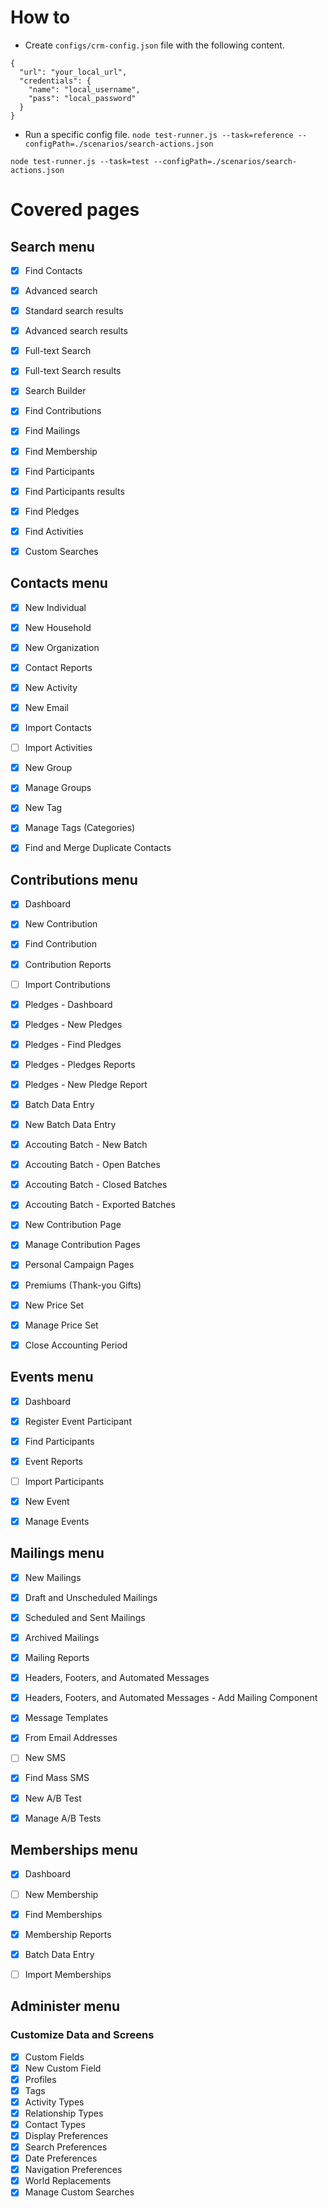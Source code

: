 # How to
- Create `configs/crm-config.json` file with the following content.

```
{
  "url": "your_local_url",
  "credentials": {
    "name": "local_username",
    "pass": "local_password"
  }
}
```

- Run a specific config file.
`node test-runner.js --task=reference --configPath=./scenarios/search-actions.json`

`node test-runner.js --task=test --configPath=./scenarios/search-actions.json`


# Covered pages

## Search menu
- [x] Find Contacts
- [x] Advanced search
- [x] Standard search results
- [x] Advanced search results
- [x] Full-text Search
- [x] Full-text Search results
- [x] Search Builder
- [x] Find Contributions
- [x] Find Mailings
- [x] Find Membership
- [x] Find Participants
- [x] Find Participants results
- [x] Find Pledges
- [x] Find Activities
- [x] Custom Searches


## Contacts menu
- [x] New Individual
- [x] New Household
- [x] New Organization
- [x] Contact Reports
- [x] New Activity
- [x] New Email
- [x] Import Contacts
- [ ] Import Activities
- [x] New Group
- [x] Manage Groups
- [x] New Tag
- [x] Manage Tags (Categories)
- [x] Find and Merge Duplicate Contacts


## Contributions menu
- [x] Dashboard
- [x] New Contribution
- [x] Find Contribution
- [x] Contribution Reports
- [ ] Import Contributions
- [x] Pledges - Dashboard
- [x] Pledges - New Pledges
- [x] Pledges - Find Pledges
- [x] Pledges - Pledges Reports
- [x] Pledges - New Pledge Report
- [x] Batch Data Entry
- [x] New Batch Data Entry
- [x] Accouting Batch - New Batch
- [x] Accouting Batch - Open Batches
- [x] Accouting Batch - Closed Batches
- [x] Accouting Batch - Exported Batches
- [x] New Contribution Page
- [x] Manage Contribution Pages
- [x] Personal Campaign Pages
- [x] Premiums (Thank-you Gifts)
- [x] New Price Set
- [x] Manage Price Set
- [x] Close Accounting Period


## Events menu
- [x] Dashboard
- [x] Register Event Participant
- [x] Find Participants
- [x] Event Reports
- [ ] Import Participants
- [x] New Event
- [x] Manage Events


## Mailings menu
- [x] New Mailings
- [x] Draft and Unscheduled Mailings
- [x] Scheduled and Sent Mailings
- [x] Archived Mailings
- [x] Mailing Reports
- [x] Headers, Footers, and Automated Messages
- [x] Headers, Footers, and Automated Messages - Add Mailing Component
- [x] Message Templates
- [x] From Email Addresses
- [ ] New SMS
- [x] Find Mass SMS
- [x] New A/B Test
- [x] Manage A/B Tests


## Memberships menu
- [x] Dashboard
- [ ] New Membership
- [x] Find Memberships
- [x] Membership Reports
- [x] Batch Data Entry
- [ ] Import Memberships


## Administer menu

### Customize Data and Screens
- [x] Custom Fields
- [x] New Custom Field
- [x] Profiles
- [x] Tags
- [x] Activity Types
- [x] Relationship Types
- [x] Contact Types
- [x] Display Preferences
- [x] Search Preferences
- [x] Date Preferences
- [x] Navigation Preferences
- [x] World Replacements
- [x] Manage Custom Searches